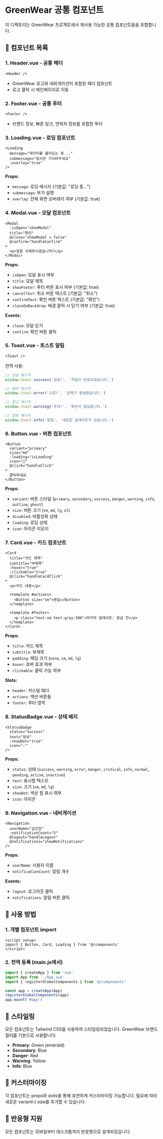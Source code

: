 # GreenWear 공통 컴포넌트

이 디렉토리는 GreenWear 프로젝트에서 재사용 가능한 공통 컴포넌트들을 포함합니다.

## 📁 컴포넌트 목록

### 1. **Header.vue** - 공통 헤더
```vue
<Header />
```
- GreenWear 로고와 네비게이션이 포함된 헤더 컴포넌트
- 로고 클릭 시 메인페이지로 이동

### 2. **Footer.vue** - 공통 푸터
```vue
<Footer />
```
- 브랜드 정보, 빠른 링크, 연락처 정보를 포함한 푸터

### 3. **Loading.vue** - 로딩 컴포넌트
```vue
<Loading 
  message="데이터를 불러오는 중..." 
  submessage="잠시만 기다려주세요"
  :overlay="true" 
/>
```
**Props:**
- `message`: 로딩 메시지 (기본값: "로딩 중...")
- `submessage`: 부가 설명
- `overlay`: 전체 화면 오버레이 여부 (기본값: true)

### 4. **Modal.vue** - 모달 컴포넌트
```vue
<Modal 
  :isOpen="showModal"
  title="확인"
  @close="showModal = false"
  @confirm="handleConfirm"
>
  <p>정말 삭제하시겠습니까?</p>
</Modal>
```
**Props:**
- `isOpen`: 모달 표시 여부
- `title`: 모달 제목
- `showFooter`: 푸터 버튼 표시 여부 (기본값: true)
- `cancelText`: 취소 버튼 텍스트 (기본값: "취소")
- `confirmText`: 확인 버튼 텍스트 (기본값: "확인")
- `closeOnBackdrop`: 배경 클릭 시 닫기 여부 (기본값: true)

**Events:**
- `close`: 모달 닫기
- `confirm`: 확인 버튼 클릭

### 5. **Toast.vue** - 토스트 알림
```vue
<Toast />
```
전역 사용:
```javascript
// 성공 메시지
window.toast.success('성공!', '작업이 완료되었습니다.')

// 에러 메시지  
window.toast.error('오류!', '문제가 발생했습니다.')

// 경고 메시지
window.toast.warning('주의!', '확인이 필요합니다.')

// 정보 메시지
window.toast.info('알림', '새로운 업데이트가 있습니다.')
```

### 6. **Button.vue** - 버튼 컴포넌트
```vue
<Button 
  variant="primary" 
  size="md" 
  :loading="isLoading"
  icon="🚀"
  @click="handleClick"
>
  클릭하세요
</Button>
```
**Props:**
- `variant`: 버튼 스타일 (`primary`, `secondary`, `success`, `danger`, `warning`, `info`, `outline`, `ghost`)
- `size`: 버튼 크기 (`sm`, `md`, `lg`, `xl`)
- `disabled`: 비활성화 상태
- `loading`: 로딩 상태
- `icon`: 아이콘 이모지

### 7. **Card.vue** - 카드 컴포넌트
```vue
<Card 
  title="카드 제목"
  subtitle="부제목"
  :hover="true"
  :clickable="true"
  @click="handleCardClick"
>
  <p>카드 내용</p>
  
  <template #actions>
    <Button size="sm">편집</Button>
  </template>
  
  <template #footer>
    <p class="text-sm text-gray-500">마지막 업데이트: 방금 전</p>
  </template>
</Card>
```
**Props:**
- `title`: 카드 제목
- `subtitle`: 부제목
- `padding`: 패딩 크기 (`none`, `sm`, `md`, `lg`)
- `hover`: 호버 효과 여부
- `clickable`: 클릭 가능 여부

**Slots:**
- `header`: 커스텀 헤더
- `actions`: 액션 버튼들
- `footer`: 푸터 영역

### 8. **StatusBadge.vue** - 상태 배지
```vue
<StatusBadge 
  status="success" 
  text="정상"
  :showDot="true"
  icon="✅"
/>
```
**Props:**
- `status`: 상태 (`success`, `warning`, `error`, `danger`, `critical`, `info`, `normal`, `pending`, `active`, `inactive`)
- `text`: 표시할 텍스트
- `size`: 크기 (`sm`, `md`, `lg`)
- `showDot`: 색상 점 표시 여부
- `icon`: 아이콘

### 9. **Navigation.vue** - 네비게이션
```vue
<Navigation 
  userName="김건강"
  :notificationCount="5"
  @logout="handleLogout"
  @notifications="showNotifications"
/>
```
**Props:**
- `userName`: 사용자 이름
- `notificationCount`: 알림 개수

**Events:**
- `logout`: 로그아웃 클릭
- `notifications`: 알림 버튼 클릭

## 🚀 사용 방법

### 1. 개별 컴포넌트 import
```vue
<script setup>
import { Button, Card, Loading } from '@/components'
</script>
```

### 2. 전역 등록 (main.js에서)
```javascript
import { createApp } from 'vue'
import App from './App.vue'
import { registerGlobalComponents } from '@/components'

const app = createApp(App)
registerGlobalComponents(app)
app.mount('#app')
```

## 🎨 스타일링

모든 컴포넌트는 Tailwind CSS를 사용하여 스타일링되었습니다. GreenWear 브랜드 컬러를 기본으로 사용합니다:

- **Primary**: Green (emerald)
- **Secondary**: Blue  
- **Danger**: Red
- **Warning**: Yellow
- **Info**: Blue

## 🔧 커스터마이징

각 컴포넌트는 props와 slots을 통해 유연하게 커스터마이징 가능합니다. 필요에 따라 새로운 variant나 size를 추가할 수 있습니다.

## 📱 반응형 지원

모든 컴포넌트는 모바일부터 데스크톱까지 반응형으로 설계되었습니다. 